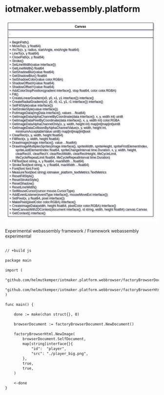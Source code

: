 # iotmaker.webassembly.platform

![uml](./canvas.uml.png)

Experimental webassembly framework / Framework webassembly experimental

``` golang

// +build js

package main

import (
	"github.com/helmutkemper/iotmaker.platform.webbrowser/factoryBrowserDocument"
	"github.com/helmutkemper/iotmaker.platform.webbrowser/factoryBrowserHtml"
)

func main() {

	done := make(chan struct{}, 0)

	browserDocument := factoryBrowserDocument.NewDocument()

	factoryBrowserHtml.NewImage(
		browserDocument.SelfDocument,
		map[string]interface{}{
			"id":  "player",
			"src": "./player_big.png",
		},
		true,
		true,
	)

	<-done
}
 
``` 


